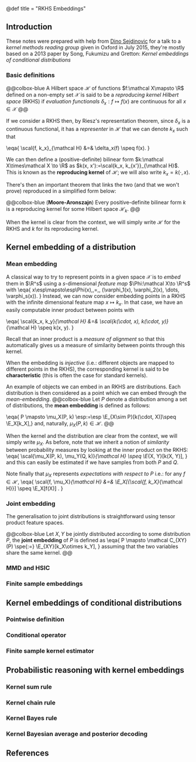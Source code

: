 @def title = "RKHS Embeddings"

## Introduction

These notes were prepared with help from [Dino Sejdinovic](http://www.stats.ox.ac.uk/~sejdinov/) for a talk to a *kernel methods reading group* given in Oxford in July 2015, they're mostly based on a 2013 paper by Song, Fukumizu and Gretton: *Kernel embeddings of conditional distributions*

### Basic definitions

@@colbox-blue
A Hilbert space $\mathcal H$ of functions $f:\mathcal X\mapsto \R$ defined on a non-empty set $\mathcal X$ is said to be a *reproducing kernel Hilbert space* (RKHS) if *evaluation functionals* $\delta_x: f\mapsto f(x)$ are continuous for all $x\in\mathcal X$
@@

If we consider a RKHS then, by Riesz's representation theorem, since $\delta_x$ is a continuous functional, it has a *representer* in $\mathcal H$ that we can denote $k_x$ such that

\eqa{  \scal{f, k_x}_{\mathcal H} &=& \delta_x(f) \speq f(x). }

We can then define a (positive-definite) bilinear form $k:\mathcal X\times\mathcal X \to \R$ as $k(x, x'):=\scal{k_x, k_{x'}}_{\mathcal H}$.
This is known as the **reproducing kernel** of $\mathcal H$; we will also write $k_x = k(\cdot, x)$.

There's then an important theorem that links the two (and that we won't prove) reproduced in a simplified form below:

@@colbox-blue
(**Moore-Aronszajn**) Every positive-definite bilinear form $k$ is a reproducing kernel for some Hilbert space $\mathcal H_k$.
@@

When the kernel is clear from the context, we will simply write $\mathcal H$ for the RKHS and $k$ for its reproducing kernel.

## Kernel embedding of a distribution

### Mean embedding

A classical way to try to represent points in a given space $\mathcal X$ is to *embed* them in $\R^s$ using a $s$-dimensional *feature map* $\Phi:\mathcal X\to \R^s$ with
\eqa{   x\esp\mapsto\esp\Phi(x)\,\,=\,\, (\varphi_1(x), \varphi_2(x), \dots, \varphi_s(x)). }
Instead, we can now consider embedding points in a RKHS with the infinite dimensional feature map $x\mapsto k_x$.
In that case, we have an easily computable inner product between points with

\eqa{   \scal{k_x, k_y}_{\mathcal H} &=& \scal{k(\cdot, x), k(\cdot, y)}_{\mathcal H} \speq k(x, y).       }

Recall that an inner product is a *measure of alignment* so that this automatically gives us a measure of similarity between points through this kernel.

When the embedding is *injective* (i.e.: different objects are mapped to different points in the RKHS), the corresponding kernel is said to be **characteristic** (this is often the case for standard kernels).

An example of objects we can embed in an RKHS are distributions.
Each distribution is then considered as a point which we can embed through the *mean-embedding*. @@colbox-blue
Let $P$ denote a distribution among a set of distributions, the **mean embedding** is defined as follows:

\eqa{  P \mapsto \mu_X(P, k) \esp:=\esp \E_{X\sim P}[k(\cdot, X)]\speq \E_X[k_X],}
and, naturally, $\mu_X(P, k)\in\mathcal H$.
@@

When the kernel and the distribution are clear from the context, we will simply write $\mu_X$.
As before, note that we inherit a notion of *similarity* between probability measures by looking at the inner product on the RKHS:
\eqa{
    \scal{\mu_X(P, k), \mu_Y(Q, k)}_{\mathcal H} \speq \E_{X, Y}[k(X, Y)],
}
and this can easily be estimated if we have samples from both $P$ and $Q$.

Note finally that $\mu_X$ represents *expectations with respect to $P$* i.e.: for any $f\in\mathcal H$,
\eqa{
    \scal{f, \mu_X}_{\mathcal H} &=& \E_X[{\scal{f, k_X}_{\mathcal H}}] \speq \E_X[f(X)] .
}

### Joint embedding

The generalisation to joint distributions is straightforward using tensor product feature spaces.

@@colbox-blue
Let $X, Y$ be jointly distributed according to some distribution $P$, the **joint embedding** of $P$ is defined as
\eqa{
    P \mapsto \mathcal C_{XY}(P) \spe{:=} \E_{XY}[k_X\otimes k_Y],
}
assuming that the two variables share the same kernel.
@@

### MMD and HSIC

### Finite sample embeddings

## Kernel embeddings of conditional distributions

### Pointwise definition

### Conditional operator

### Finite sample kernel estimator

## Probabilistic reasoning with kernel embeddings

### Kernel sum rule

### Kernel chain rule

### Kernel Bayes rule

### Kernel Bayesian average and posterior decoding

## References

